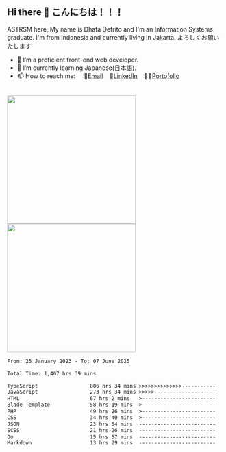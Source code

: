 ## Hi there 👋 こんにちは！！！
ASTRSM here, My name is Dhafa Defrito and I'm an Information Systems graduate. I'm from Indonesia and currently living in Jakarta. よろしくお願いたします

- 🔭 I’m a proficient front-end web developer.
- 🌱 I’m currently learning Japanese(日本語).
- 📫 How to reach me: &nbsp;&nbsp;&nbsp;&nbsp;📧[Email](ddefrito@gmail.com)&nbsp;&nbsp;&nbsp;&nbsp;💼[LinkedIn](https://www.linkedin.com/in/dhafad)&nbsp;&nbsp;&nbsp;&nbsp;👨‍🎨[Portofolio](https://ddefrito.vercel.app/)

<br>

<div align="left">
  <img src="https://media1.tenor.com/m/F96DSPtSiSgAAAAd/isekaijoucho-kamitsubaki.gif" height="300" />
	<a href="https://last.fm/user/nerumaeni"><img src="https://lastfm-recently-played.vercel.app/api?user=nerumaeni&count=5" height="300" /></a>
</div=

<!--START_SECTION:waka-->

```txt
From: 25 January 2023 - To: 07 June 2025

Total Time: 1,407 hrs 39 mins

TypeScript                 806 hrs 34 mins >>>>>>>>>>>>>>-----------   57.30 %
JavaScript                 273 hrs 34 mins >>>>>--------------------   19.44 %
HTML                       67 hrs 2 mins   >------------------------   04.76 %
Blade Template             58 hrs 19 mins  >------------------------   04.14 %
PHP                        49 hrs 26 mins  >------------------------   03.51 %
CSS                        34 hrs 40 mins  >------------------------   02.46 %
JSON                       23 hrs 54 mins  -------------------------   01.70 %
SCSS                       21 hrs 26 mins  -------------------------   01.52 %
Go                         15 hrs 57 mins  -------------------------   01.13 %
Markdown                   13 hrs 29 mins  -------------------------   00.96 %
```

<!--END_SECTION:waka-->
